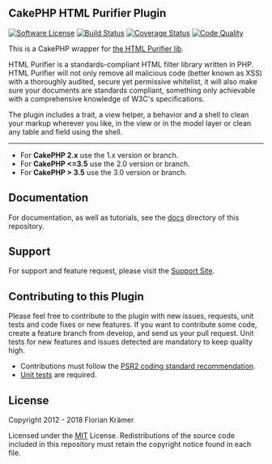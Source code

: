 CakePHP HTML Purifier Plugin
----------------------------

[![Software License](https://img.shields.io/badge/license-MIT-brightgreen.svg?style=flat-square)](LICENSE.txt)
[![Build Status](https://img.shields.io/travis/burzum/cakephp-html-purifier/2.0.svg?style=flat-square)](https://travis-ci.org/burzum/cakephp-html-purifier)
[![Coverage Status](https://img.shields.io/coveralls/burzum/cakephp-html-purifier.svg?branch=2.0.svg?style=flat-square)](https://coveralls.io/r/burzum/cakephp-html-purifier)
[![Code Quality](https://img.shields.io/scrutinizer/g/burzum/cakephp-html-purifier.svg?branch=2.0?style=flat-square)](https://coveralls.io/r/burzum/cakephp-html-purifier)

This is a CakePHP wrapper for [the HTML Purifier lib](http://htmlpurifier.org/).

HTML Purifier is a standards-compliant HTML filter library written in PHP. HTML Purifier will not only remove all malicious code (better known as XSS) with a thoroughly audited, secure yet permissive whitelist, it will also make sure your documents are standards compliant, something only achievable with a comprehensive knowledge of W3C's specifications.

The plugin includes a trait, a view helper, a behavior and a shell to clean your markup wherever you like, in the view or in the model layer or clean any table and field using the shell.

---

* For **CakePHP 2.x** use the 1.x version or branch.
* For **CakePHP <=3.5** use the 2.0 version or branch.
* For **CakePHP > 3.5** use the 3.0 version or branch.

Documentation
-------------

For documentation, as well as tutorials, see the [docs](docs/Home.md) directory of this repository.

Support
-------

For support and feature request, please visit the [Support Site](https://github.com/burzum/cakephp-html-purifier/issues).

Contributing to this Plugin
---------------------------

Please feel free to contribute to the plugin with new issues, requests, unit tests and code fixes or new features. If you want to contribute some code, create a feature branch from develop, and send us your pull request. Unit tests for new features and issues detected are mandatory to keep quality high.

* Contributions must follow the [PSR2 coding standard recommendation](https://github.com/php-fig-rectified/fig-rectified-standards).
* [Unit tests](https://book.cakephp.org/4/en/development/testing.html) are required.

License
-------

Copyright 2012 - 2018 Florian Krämer

Licensed under the [MIT](http://www.opensource.org/licenses/mit-license.php) License. Redistributions of the source code included in this repository must retain the copyright notice found in each file.
